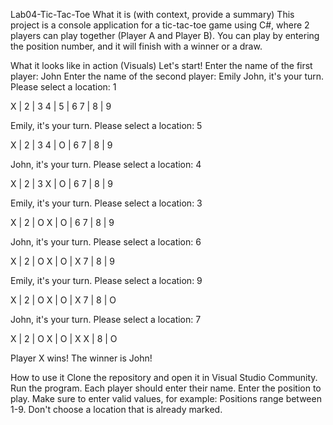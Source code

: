 
Lab04-Tic-Tac-Toe
What it is (with context, provide a summary)
This project is a console application for a tic-tac-toe game using C#, where 2 players can play together (Player A and Player B).
You can play by entering the position number, and it will finish with a winner or a draw.

What it looks like in action (Visuals)
Let's start!
Enter the name of the first player: John
Enter the name of the second player: Emily
John, it's your turn.
Please select a location: 1

X | 2 | 3
4 | 5 | 6
7 | 8 | 9

Emily, it's your turn.
Please select a location: 5

X | 2 | 3
4 | O | 6
7 | 8 | 9

John, it's your turn.
Please select a location: 4

X | 2 | 3
X | O | 6
7 | 8 | 9

Emily, it's your turn.
Please select a location: 3

X | 2 | O
X | O | 6
7 | 8 | 9

John, it's your turn.
Please select a location: 6

X | 2 | O
X | O | X
7 | 8 | 9

Emily, it's your turn.
Please select a location: 9

X | 2 | O
X | O | X
7 | 8 | O

John, it's your turn.
Please select a location: 7

X | 2 | O
X | O | X
X | 8 | O

Player X wins!
The winner is John!

How to use it
Clone the repository and open it in Visual Studio Community.
Run the program.
Each player should enter their name.
Enter the position to play.
Make sure to enter valid values, for example:
Positions range between 1-9.
Don't choose a location that is already marked.
